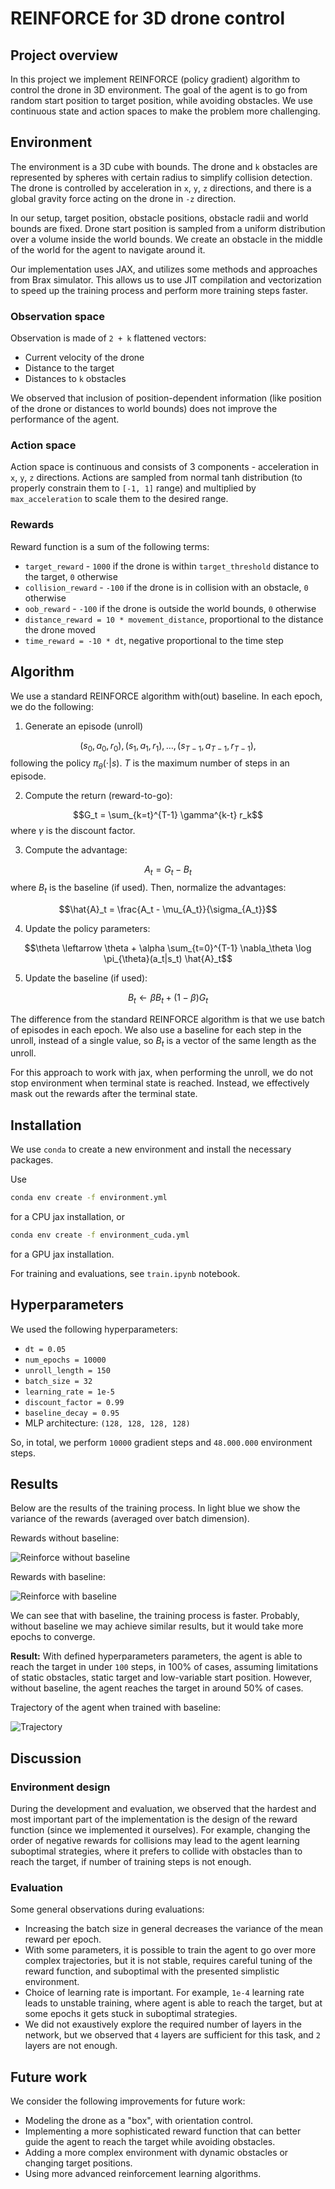 # REINFORCE for 3D drone control

## Project overview

In this project we implement REINFORCE (policy gradient) algorithm to control the drone in 3D environment. The goal of the agent is to go from random start position to target position, while avoiding obstacles. We use continuous state and action spaces to make the problem more challenging.

## Environment

The environment is a 3D cube with bounds. The drone and `k` obstacles are represented by spheres with certain radius to simplify collision detection. The drone is controlled by acceleration in `x`, `y`, `z` directions, and there is a global gravity force acting on the drone in `-z` direction.

In our setup, target position, obstacle positions, obstacle radii and world bounds are fixed. Drone start position is sampled from a uniform distribution over a volume inside the world bounds. We create an obstacle in the middle of the world for the agent to navigate around it.

Our implementation uses JAX, and utilizes some methods and approaches from Brax simulator. This allows us to use JIT compilation and vectorization to speed up the training process and perform more training steps faster.

### Observation space

Observation is made of `2 + k` flattened vectors:

- Current velocity of the drone
- Distance to the target
- Distances to `k` obstacles

We observed that inclusion of position-dependent information (like position of the drone or distances to world bounds) does not improve the performance of the agent.

### Action space

Action space is continuous and consists of 3 components - acceleration in `x`, `y`, `z` directions. Actions are sampled from normal tanh distribution (to properly constrain them to `[-1, 1]` range) and multiplied by `max_acceleration` to scale them to the desired range.

### Rewards

Reward function is a sum of the following terms:

- `target_reward` - `1000` if the drone is within `target_threshold` distance to the target, `0` otherwise
- `collision_reward` - `-100` if the drone is in collision with an obstacle, `0` otherwise
- `oob_reward` - `-100` if the drone is outside the world bounds, `0` otherwise
- `distance_reward = 10 * movement_distance`, proportional to the distance the drone moved
- `time_reward = -10 * dt`, negative proportional to the time step

## Algorithm

We use a standard REINFORCE algorithm with(out) baseline. In each epoch, we do the following:

1. Generate an episode (unroll)

$$(s_0, a_0, r_0), (s_1, a_1, r_1), \ldots, (s_{T-1}, a_{T-1}, r_{T-1}),$$
following the policy $\pi_{\theta}(\cdot|s)$. $T$ is the maximum number of steps in an episode.

2. Compute the return (reward-to-go):

$$G_t = \sum_{k=t}^{T-1} \gamma^{k-t} r_k$$
where $\gamma$ is the discount factor.

3. Compute the advantage:

$$A_t = G_t - B_t$$
where $B_t$ is the baseline (if used). Then, normalize the advantages:

$$\hat{A}_t = \frac{A_t - \mu_{A_t}}{\sigma_{A_t}}$$

4. Update the policy parameters:

$$\theta \leftarrow \theta + \alpha \sum_{t=0}^{T-1} \nabla_\theta \log \pi_{\theta}(a_t|s_t) \hat{A}_t$$

5. Update the baseline (if used):

$$B_t \leftarrow \beta B_t + (1 - \beta) G_t$$

The difference from the standard REINFORCE algorithm is that we use batch of episodes in each epoch. We also use a baseline for each step in the unroll, instead of a single value, so $B_t$ is a vector of the same length as the unroll.

For this approach to work with jax, when performing the unroll, we do not stop environment when terminal state is reached. Instead, we effectively mask out the rewards after the terminal state.

## Installation

We use `conda` to create a new environment and install the necessary packages.

Use

```bash
conda env create -f environment.yml
```

for a CPU jax installation, or

```bash
conda env create -f environment_cuda.yml
```

for a GPU jax installation.

For training and evaluations, see `train.ipynb` notebook.

## Hyperparameters

We used the following hyperparameters:

- `dt = 0.05`
- `num_epochs = 10000`
- `unroll_length = 150`
- `batch_size = 32`
- `learning_rate = 1e-5`
- `discount_factor = 0.99`
- `baseline_decay = 0.95`
- MLP architecture: `(128, 128, 128, 128)`

So, in total, we perform `10000` gradient steps and `48.000.000` environment steps.

## Results

Below are the results of the training process. In light blue we show the variance of the rewards (averaged over batch dimension).

Rewards without baseline:

![Reinforce without baseline](./results/rewards_no_baseline.png)

Rewards with baseline:

![Reinforce with baseline](./results/rewards_with_baseline.png)

We can see that with baseline, the training process is faster. Probably, without baseline we may achieve similar results, but it would take more epochs to converge.

**Result:** With defined hyperparameters parameters, the agent is able to reach the target in under `100` steps, in 100% of cases, assuming limitations of static obstacles, static target and low-variable start position.
However, without baseline, the agent reaches the target in around 50% of cases.

Trajectory of the agent when trained with baseline:

![Trajectory](./results/trajectory.png)

## Discussion

### Environment design

During the development and evaluation, we observed that the hardest and most important part of the implementation is the design of the reward function (since we implemented it ourselves). For example, changing the order of negative rewards for collisions may lead to the agent learning suboptimal strategies, where it prefers to collide with obstacles than to reach the target, if number of training steps is not enough.

### Evaluation

Some general observations during evaluations:

- Increasing the batch size in general decreases the variance of the mean reward per epoch.
- With some parameters, it is possible to train the agent to go over more complex trajectories, but it is not stable, requires careful tuning of the reward function, and suboptimal with the presented simplistic environment.
- Choice of learning rate is important. For example, `1e-4` learning rate leads to unstable training, where agent is able to reach the target, but at some epochs it gets stuck in suboptimal strategies.
- We did not exaustively explore the required number of layers in the network, but we observed that `4` layers are sufficient for this task, and `2` layers are not enough.

## Future work

We consider the following improvements for future work:

- Modeling the drone as a "box", with orientation control.
- Implementing a more sophisticated reward function that can better guide the agent to reach the target while avoiding obstacles.
- Adding a more complex environment with dynamic obstacles or changing target positions.
- Using more advanced reinforcement learning algorithms.
